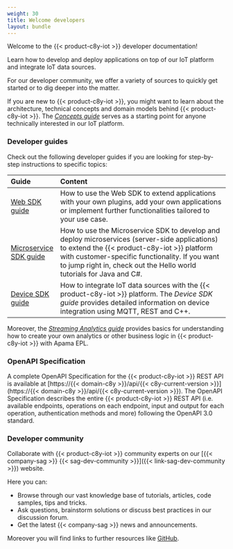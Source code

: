 ```yaml
---
weight: 30
title: Welcome developers
layout: bundle
---
```


Welcome to the {{< product-c8y-iot >}} developer documentation!

Learn how to develop and deploy applications on top of our IoT platform and integrate IoT data sources.

For our developer community, we offer a variety of sources to quickly get started or to dig deeper into the matter.

If you are new to {{< product-c8y-iot >}}, you might want to learn about the architecture, technical concepts and domain models behind {{< product-c8y-iot >}}. The <a href="/concepts/introduction/">*Concepts guide*</a> serves as a starting point for anyone technically interested in our  IoT platform.


### Developer guides

Check out the following developer guides if you are looking for step-by-step instructions to specific topics:

<table>
<colgroup>
   <col style="width: 20%;">
   <col style="width: 80%;">
</colgroup>
<thead>
<tr>
<th align="left">Guide</th>
<th align="left">Content</th>
</tr>
</thead>

<tr>
<td align="left"><a href="/web/">Web SDK guide</a></td>
<td align="left">How to use the Web SDK to extend applications with your own plugins, add your own applications or implement further functionalities tailored to your use case.</td>
</tr>

<tr>
<td align="left"><a href="/microservice-sdk/introduction/">Microservice SDK guide</a></td>
<td align="left">How to use the Microservice SDK to develop and deploy microservices (server-side applications) to extend the {{< product-c8y-iot >}} platform with customer-specific functionality. If you want to jump right in, check out the Hello world tutorials for Java and C#.
</td>
</tr>

<tr>
<td align="left"><a href="/device-sdk/introduction/">Device SDK guide</a></td>
<td align="left">How to integrate IoT data sources with the {{< product-c8y-iot >}} platform. The <i>Device SDK guide</i> provides detailed information on device integration using MQTT, REST and C++.</td>
</tr>

</tbody>
</table>


Moreover, the <a href="/apama/overview-analytics/"><i>Streaming Analytics guide</i></a> provides basics for understanding how to create your own analytics or other business logic in {{< product-c8y-iot >}} with Apama EPL.

### OpenAPI Specification

A complete OpenAPI Specification for the {{< product-c8y-iot >}} REST API is available at [https://{{< domain-c8y >}}/api/{{< c8y-current-version >}}](https://{{< domain-c8y >}}/api/{{< c8y-current-version >}}). The OpenAPI Specification describes the entire {{< product-c8y-iot >}} REST API (i.e. available endpoints, operations on each endpoint, input and output for each operation, authentication methods and more) following the OpenAPI 3.0 standard.


### Developer community

Collaborate with {{< product-c8y-iot >}} community experts on our [{{< company-sag >}} {{< sag-dev-community >}}]({{< link-sag-dev-community >}}) website.

Here you can:

* Browse through our vast knowledge base of tutorials, articles, code samples, tips and tricks.
* Ask questions, brainstorm solutions or discuss best practices in our discussion forum.
* Get the latest {{< company-sag >}} news and announcements.

Moreover you will find links to further resources like [GitHub](https://github.com/softwareag).
